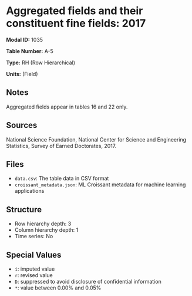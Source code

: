 # Aggregated fields and their constituent fine fields: 2017

**Modal ID:** 1035

**Table Number:** A-5

**Type:** RH (Row Hierarchical)

**Units:** (Field)

## Notes

Aggregated fields appear in tables 16 and 22 only.

## Sources

National Science Foundation, National Center for Science and Engineering Statistics, Survey of Earned Doctorates, 2017.

## Files

- `data.csv`: The table data in CSV format
- `croissant_metadata.json`: ML Croissant metadata for machine learning applications

## Structure

- Row hierarchy depth: 3
- Column hierarchy depth: 1
- Time series: No

## Special Values

- `i`: imputed value
- `r`: revised value
- `D`: suppressed to avoid disclosure of confidential information
- `*`: value between 0.00% and 0.05%
